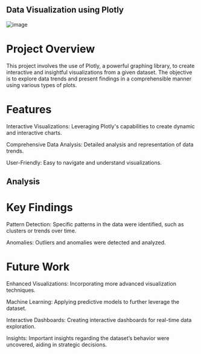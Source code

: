 ## Data Visualization using Plotly

![image](https://github.com/user-attachments/assets/cf58e769-586d-4fc0-91c4-9c2e6d97afd7)


# Project Overview

This project involves the use of Plotly, a powerful graphing library, to create interactive and insightful visualizations from a given dataset. The objective is to explore data trends and present findings in a comprehensible manner using various types of plots.

# Features

Interactive Visualizations: Leveraging Plotly's capabilities to create dynamic and interactive charts.

Comprehensive Data Analysis: Detailed analysis and representation of data trends.

User-Friendly: Easy to navigate and understand visualizations.

## Analysis

# Key Findings

Pattern Detection: Specific patterns in the data were identified, such as clusters or trends over time.

Anomalies: Outliers and anomalies were detected and analyzed.

# Future Work

Enhanced Visualizations: Incorporating more advanced visualization techniques.

Machine Learning: Applying predictive models to further leverage the dataset.

Interactive Dashboards: Creating interactive dashboards for real-time data exploration.

Insights: Important insights regarding the dataset’s behavior were uncovered, aiding in strategic decisions.

